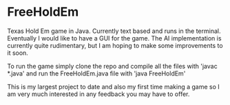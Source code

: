 # FreeHoldEm
Texas Hold Em game in Java. Currently text based and runs in the terminal. Eventually I would like to have a GUI for the 
game. The AI implementation is currently quite rudimentary, but I am hoping to make some improvements to it soon.

To run the game simply clone the repo and compile all the files with 'javac *.java'
and run the FreeHoldEm.java file with 'java FreeHoldEm'

This is my largest project to date and also my first time making a game so I am very much interested in any feedback you may have to offer.
